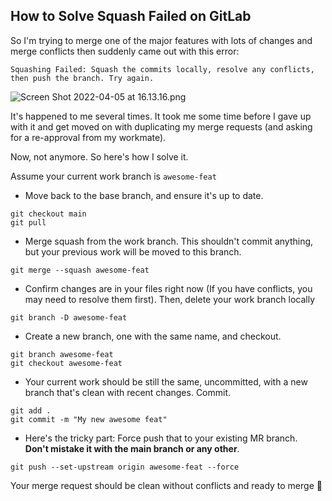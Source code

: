 ## How to Solve Squash Failed on GitLab

So I'm trying to merge one of the major features with lots of changes and merge conflicts then suddenly came out with this error:

```
Squashing Failed: Squash the commits locally, resolve any conflicts, then push the branch. Try again.
```


![Screen Shot 2022-04-05 at 16.13.16.png](https://cdn.hashnode.com/res/hashnode/image/upload/v1649150015956/9danrs7DX.png)

It's happened to me several times. It took me some time before I gave up with it and get moved on with duplicating my merge requests (and asking for a re-approval from my workmate).

Now, not anymore. So here's how I solve it. 

Assume your current work branch is `awesome-feat`

+ Move back to the base branch, and ensure it's up to date.

```
git checkout main
git pull
```

+ Merge squash from the work branch. This shouldn't commit anything,  but your previous work will be moved to this branch.

```
git merge --squash awesome-feat
```

+ Confirm changes are in your files right now (If you have conflicts, you may need to resolve them first). Then, delete your work branch locally

```
git branch -D awesome-feat
```

+ Create a new branch, one with the same name, and checkout. 

```
git branch awesome-feat
git checkout awesome-feat
```

+ Your current work should be still the same, uncommitted, with a new branch that's clean with recent changes. Commit.

```
git add .
git commit -m "My new awesome feat"
```

+ Here's the tricky part: Force push that to your existing MR branch.<br> **Don't mistake it with the main branch or any other**.

```
git push --set-upstream origin awesome-feat --force
```

Your merge request should be clean without conflicts and ready to merge  🎉